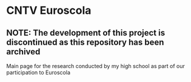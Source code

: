 # CNTV Euroscola

## NOTE: The development of this project is discontinued as this repository has been archived

Main page for the research conducted by my high school as part of our participation to Euroscola
